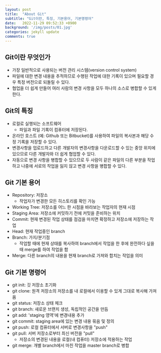 ```yaml
---
layout: post
title:  "About Git"
subtitle: "Git이란, 특징, 기본용어, 기본명령어"
date:   2022-11-29 09:52:33 +0900
background: '/img/posts/01.jpg'
categories: jekyll update
comments: true
---
```


## Git이란 무엇인가

- 가장 일반적으로 사용되는 버전 관리 시스템(version control system)
- 파일에 대한 변경 내용을 추적하므로 수행된 작업에 대한 기록이 있으며 필요할 경우 특정 버전으로 되돌릴 수 있다.
- 협업을 더 쉽게 만들어 여러 사람의 변경 사항을 모두 하나의 소스로 병합할 수 있게 한다.

## Git의 특징

- 로컬로 실행되는 소프트웨어
    - 파일과 파일 기록이 컴퓨터에 저장된다.
- 온라인 호스트 (예: Github 또는 Bitbucket)를 사용하여 파일의 복사본과 해당 수정 기록을 저장할 수 있다.
- 변경사항을 업로드하고 다른 개발자의 변경사항을 다운로드할 수 있는 중앙 위치에 있으므로 다른 개발자와 더 쉽게 협업할 수 있다.
- 자동으로 변경 사항을 병합할 수 있으므로 두 사람이 같은 파일의 다른 부분을 작업하고 나중에 서로의 작업을 잃지 않고 변경 사항을 병합할 수 있다.

## Git 기본 용어
 
- Repository: 저장소
    - 작업자가 변경한 모든 히스토리를 확인 가능
- Working Tree: 저장소를 어느 한 시점을 바라보는 작업자의 현재 시점
- Staging Area: 저장소에 커밋하기 전에 커밋을 준비하는 위치
- Commit: 현재 변경된 작업 상태를 점검을 마치면 확정하고 저장소에 저장하는 작업
- Head: 현재 작업중인 branch
- Branch: 가지/분기점
    - 작업할 때에 현재 상태를 복사하여 branch에서 작업을 한 후에 완전하다 싶을 때 merge를 하여 작업을 함
- Merge: 다른 branch의 내용을 현재 branch로 가져와 합치는 작업을 의미
 
## Git 기본 명령어
 
- git init: 깃 저장소 초기화
- git clone: 원격 저장소의 저장소를 내 로컬에서 이용할 수 있게 그대로 복사해 가져옴
- git status: 저장소 상태 체크
- git branch: 새로운 브랜치 생성, 독립적인 공간을 만듬
- git add: 'staging 영역'에 변경내용 추가
- git commit: staging area에 있는 변경 내용 묶음 및 정의
- git push: 로컬 컴퓨터에서 서버로 변경사항을 "push"
- git pull: 서버 저장소로부터 최신 버전을 "pull"
    - 저장소의 변경된 내용을 로컬(내 컴퓨터) 저장소에 적용하는 작업
- git merge: 개별 branch에서 마친 작업을 master branch로 병합
